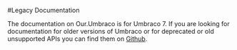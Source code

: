 #Legacy Documentation

The documentation on Our.Umbraco is for Umbraco 7. If you are looking for documentation for older versions of Umbraco or for deprecated or old unsupported APIs you can find them on [Github](https://github.com/umbraco/Umbraco4Docs/blob/master/Documentation/index.md).
